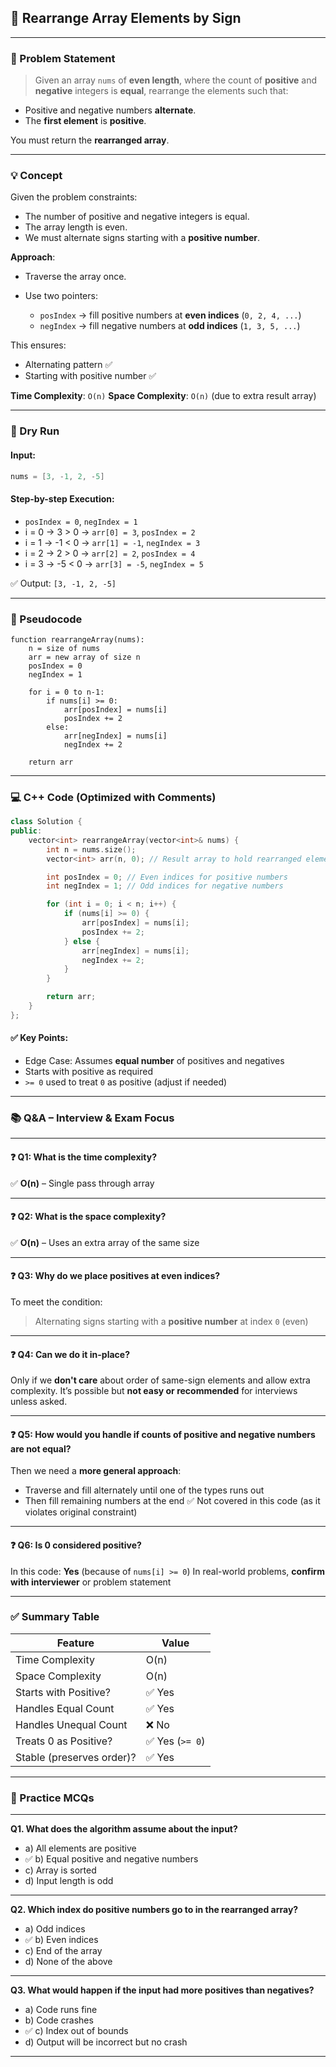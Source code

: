 
## 📘 Rearrange Array Elements by Sign 

---

### 🧩 Problem Statement

> Given an array `nums` of **even length**, where the count of **positive** and **negative** integers is **equal**, rearrange the elements such that:

* Positive and negative numbers **alternate**.
* The **first element** is **positive**.

You must return the **rearranged array**.

---

### 💡 Concept

Given the problem constraints:

* The number of positive and negative integers is equal.
* The array length is even.
* We must alternate signs starting with a **positive number**.

**Approach**:

* Traverse the array once.
* Use two pointers:

  * `posIndex` → fill positive numbers at **even indices** (`0, 2, 4, ...`)
  * `negIndex` → fill negative numbers at **odd indices** (`1, 3, 5, ...`)

This ensures:

* Alternating pattern ✅
* Starting with positive number ✅

**Time Complexity**: `O(n)`
**Space Complexity**: `O(n)` (due to extra result array)

---

### 🧪 Dry Run

#### Input:

```cpp
nums = [3, -1, 2, -5]
```

#### Step-by-step Execution:

* `posIndex = 0`, `negIndex = 1`
* i = 0 → 3 > 0 → `arr[0] = 3`, `posIndex = 2`
* i = 1 → -1 < 0 → `arr[1] = -1`, `negIndex = 3`
* i = 2 → 2 > 0 → `arr[2] = 2`, `posIndex = 4`
* i = 3 → -5 < 0 → `arr[3] = -5`, `negIndex = 5`

✅ Output: `[3, -1, 2, -5]`

---

### 🧾 Pseudocode

```
function rearrangeArray(nums):
    n = size of nums
    arr = new array of size n
    posIndex = 0
    negIndex = 1

    for i = 0 to n-1:
        if nums[i] >= 0:
            arr[posIndex] = nums[i]
            posIndex += 2
        else:
            arr[negIndex] = nums[i]
            negIndex += 2

    return arr
```

---

### 💻 C++ Code (Optimized with Comments)

```cpp
class Solution {
public:
    vector<int> rearrangeArray(vector<int>& nums) {
        int n = nums.size();
        vector<int> arr(n, 0); // Result array to hold rearranged elements

        int posIndex = 0; // Even indices for positive numbers
        int negIndex = 1; // Odd indices for negative numbers

        for (int i = 0; i < n; i++) {
            if (nums[i] >= 0) {
                arr[posIndex] = nums[i];
                posIndex += 2;
            } else {
                arr[negIndex] = nums[i];
                negIndex += 2;
            }
        }

        return arr;
    }
};
```

#### ✅ Key Points:

* Edge Case: Assumes **equal number** of positives and negatives
* Starts with positive as required
* `>= 0` used to treat `0` as positive (adjust if needed)

---

### 📚 Q\&A – Interview & Exam Focus

---

#### ❓ Q1: What is the time complexity?

✅ **O(n)** – Single pass through array

---

#### ❓ Q2: What is the space complexity?

✅ **O(n)** – Uses an extra array of the same size

---

#### ❓ Q3: Why do we place positives at even indices?

To meet the condition:

> Alternating signs starting with a **positive number** at index `0` (even)

---

#### ❓ Q4: Can we do it **in-place**?

Only if we **don't care** about order of same-sign elements and allow extra complexity. It’s possible but **not easy or recommended** for interviews unless asked.

---

#### ❓ Q5: How would you handle if counts of positive and negative numbers are **not equal**?

Then we need a **more general approach**:

* Traverse and fill alternately until one of the types runs out
* Then fill remaining numbers at the end
  ✅ Not covered in this code (as it violates original constraint)

---

#### ❓ Q6: Is 0 considered positive?

In this code: **Yes** (because of `nums[i] >= 0`)
In real-world problems, **confirm with interviewer** or problem statement

---

### ✅ Summary Table

| Feature                   | Value          |
| ------------------------- | -------------- |
| Time Complexity           | O(n)           |
| Space Complexity          | O(n)           |
| Starts with Positive?     | ✅ Yes          |
| Handles Equal Count       | ✅ Yes          |
| Handles Unequal Count     | ❌ No           |
| Treats 0 as Positive?     | ✅ Yes (`>= 0`) |
| Stable (preserves order)? | ✅ Yes          |

---

### 🧠 Practice MCQs

---

**Q1. What does the algorithm assume about the input?**

* a) All elements are positive
* ✅ b) Equal positive and negative numbers
* c) Array is sorted
* d) Input length is odd

---

**Q2. Which index do positive numbers go to in the rearranged array?**

* a) Odd indices
* ✅ b) Even indices
* c) End of the array
* d) None of the above

---

**Q3. What would happen if the input had more positives than negatives?**

* a) Code runs fine
* b) Code crashes
* ✅ c) Index out of bounds
* d) Output will be incorrect but no crash

---
